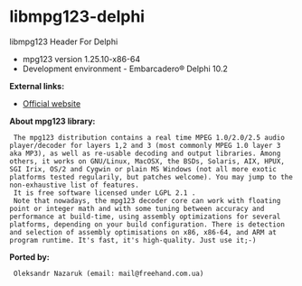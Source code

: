 # libmpg123-delphi


libmpg123 Header For Delphi
* mpg123 version 1.25.10-x86-64<br>
* Development environment - Embarcadero® Delphi 10.2 <br>

<b>External links:</b>
* <a href="https://mpg123.org/">Official website</a><br>

<b>About mpg123 library:</b>
```
 The mpg123 distribution contains a real time MPEG 1.0/2.0/2.5 audio player/decoder for layers 1,2 and 3 (most commonly MPEG 1.0 layer 3 aka MP3), as well as re-usable decoding and output libraries. Among others, it works on GNU/Linux, MacOSX, the BSDs, Solaris, AIX, HPUX, SGI Irix, OS/2 and Cygwin or plain MS Windows (not all more exotic platforms tested regularily, but patches welcome). You may jump to the non-exhaustive list of features.
 It is free software licensed under LGPL 2.1 .
 Note that nowadays, the mpg123 decoder core can work with floating point or integer math and with some tuning between accuracy and performance at build-time, using assembly optimizations for several platforms, depending on your build configuration. There is detection and selection of assembly optimisations on x86, x86-64, and ARM at program runtime. It's fast, it's high-quality. Just use it;-)
```

<b>Ported by:</b>
```
 Oleksandr Nazaruk (email: mail@freehand.com.ua)
```
